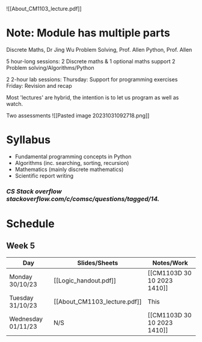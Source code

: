 ![[About_CM1103_lecture.pdf]]
# Note: Module has multiple parts
Discrete Maths, Dr Jing Wu
Problem Solving, Prof. Allen
Python, Prof. Allen

5 hour-long sessions:
	2 Discrete maths & 1 optional maths support
	2 Problem solving/Algorithms/Python

2 2-hour lab sessions:
	Thursday: Support for programming exercises
	Friday: Revision and recap

Most 'lectures' are hybrid, the intention is to let us program as well as watch.

Two assessments
![[Pasted image 20231031092718.png]]
# Syllabus
-  Fundamental programming concepts in Python
-  Algorithms (inc. searching, sorting, recursion)
-  Mathematics (mainly discrete mathematics)
-  Scientific report writing
### *CS Stack overflow stackoverflow.com/c/comsc/questions/tagged/14.*
# Schedule
## Week 5

| Day              | Slides/Sheets         | Notes/Work                  |
| ---------------- | --------------------- | --------------------------- |
| Monday 30/10/23  | [[Logic_handout.pdf]] | [[CM1103D 30 10 2023 1410]] |
| Tuesday 31/10/23 | [[About_CM1103_lecture.pdf]] | This      |
| Wednesday 01/11/23   | N/S                      | [[CM1103D 30 10 2023 1410]]                            |